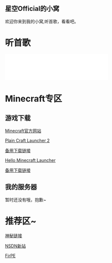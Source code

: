 ## 星空Official的小窝

欢迎你来到我的小窝,听首歌，看看吧。
<script src="https://sdk.jinrishici.com/v2/browser/jinrishici.js" charset="utf-8"></script>
<link rel="icon" href="logo.ico">
<div id="poem_sentence"></div>
<div id="poem_info"></div>
<script type="text/javascript">
  jinrishici.load(function(result) {
    var sentence = document.querySelector("#poem_sentence")
    var info = document.querySelector("#poem_info")
    sentence.innerHTML = result.data.content
    info.innerHTML = '【' + result.data.origin.dynasty + '】' + result.data.origin.author + '《' + result.data.origin.title + '》'
  });
</script>
<h1 id="Mucic">听首歌</h1>
<iframe frameborder="no" border="0" marginwidth="0" marginheight="0" width="340" height="86" 
src="//music.163.com/outchain/player?type=2&id=492390949&auto=1&height=66"></iframe>
<h1 id="我的世界">Minecraft专区</h1>
<h2 id="下载我的世界">游戏下载</h2>
<p><a href="https://www.minecraft.net" title="正版购买链接">Minecraft官方网站</a></p>
<p><a href="https://yp.cqzhx.top/api/v3/file/source/49/Plain%20Craft%20Launcher%202.exe?sign=ifZSQv6-qt-aGVpef9BMq-MNOA6x6RbDYKAXSLqiVxg%3D%3A0" title="直链下载">Plain Craft Launcher 2</a></p>
<p><a href="https://lftk-my.sharepoint.com/:u:/g/personal/wuchengbin_lftk_onmicrosoft_com/EcwSqxVQkWtCmbBeeeVwxXMBserzAvS3joQqf5zQbapViQ?e=ivNfdI" title="OneDrive">备用下载链接</a></p>
<p><a href="https://yp.cqzhx.top/api/v3/file/source/50/HMCL-3.5.3.exe?sign=K-jRbcdNGiokzTdK6zCWJkBvsMgHURri602yXJqjCvw%3D%3A0" title="直链下载">Hello Minecraft Launcher</a></p>
<p><a href="https://lftk-my.sharepoint.com/:u:/g/personal/wuchengbin_lftk_onmicrosoft_com/EVW3_N-cAgVChN1srZrDf44B-P9fJhV2Ozdx4O1H7upvuQ?e=6hEjvH" title="OneDrive">备用下载链接</a></p>
<h2 id="服务器">我的服务器</h2>
<p>暂时还没有哦，抱歉~<p>
<h1 id="友情链接">推荐区~</h1>
<p><a href="https://lftk-my.sharepoint.com/:f:/g/personal/xigua_lftk_onmicrosoft_com/Ek5vf3UHz2JIlHtbpO2_pn8BWfE4xBa_oyaG9c3AXMIBjQ?e=Eq30QT" target="_blank" rel="noopener noreferrer" title="本链接资源由某全小站站长提供">神秘链接</a></p>
<p><a href="https://next.itellyou.cn" target="_blank" rel="noopener noreferrer" title="纯净系统下载">NSDN新站</a></p>
<p><a href="https://firpe.cn" target="_blank" rel="noopener noreferrer" title="也许是最适合年轻人使用的第三方WinPE~">FirPE</a></p>
<div align="center">

